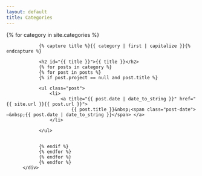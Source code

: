 ```yaml
---
layout: default
title: Categories
---
```


  <div class="categories post-list">
                {% for category in site.categories %}

                {% capture title %}{{ category | first | capitalize }}{% endcapture %}

                <h2 id="{{ title }}">{{ title }}</h2>
                {% for posts in category %}
                {% for post in posts %}
                {% if post.project == null and post.title %}

                <ul class="post">
                    <li>
                        <a title="{{ post.date | date_to_string }}" href="{{ site.url }}{{ post.url }}">
                            {{ post.title }}&nbsp;<span class="post-date">—&nbsp;{{ post.date | date_to_string }}</span> </a>
                    </li>

                </ul>


                {% endif %}
                {% endfor %}
                {% endfor %}
                {% endfor %}
          </div>